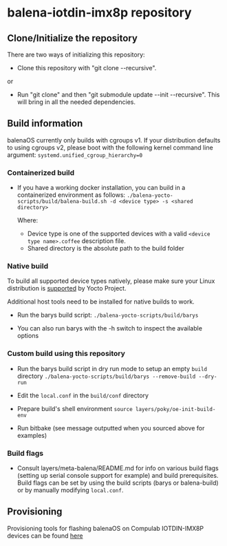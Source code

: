 #  balena-iotdin-imx8p repository

## Clone/Initialize the repository 

There are two ways of initializing this repository:
* Clone this repository with "git clone --recursive".

or

* Run "git clone" and then "git submodule update --init --recursive". This will
bring in all the needed dependencies.

## Build information

balenaOS currently only builds with cgroups v1. If your distribution defaults
to using cgroups v2, please boot with the following kernel command line
argument:
`systemd.unified_cgroup_hierarchy=0`

### Containerized build

* If you have a working docker installation, you can build in a containerized
  environment as follows:
  `./balena-yocto-scripts/build/balena-build.sh -d <device type> -s <shared directory>`

  Where:
    * Device type is one of the supported devices with a valid `<device type name>.coffee` description file.
    * Shared directory is the absolute path to the build folder

### Native build

To build all supported device types natively, please make sure your Linux
distribution is [supported](https://docs.yoctoproject.org/singleindex.html#supported-linux-distributions) by Yocto Project.

Additional host tools need to be installed for native builds to work.

* Run the barys build script:
  `./balena-yocto-scripts/build/barys`

* You can also run barys with the -h switch to inspect the available options

### Custom build using this repository

* Run the barys build script in dry run mode to setup an empty `build` directory
    `./balena-yocto-scripts/build/barys --remove-build --dry-run`

* Edit the `local.conf` in the `build/conf` directory

* Prepare build's shell environment
    `source layers/poky/oe-init-build-env`

* Run bitbake (see message outputted when you sourced above for examples)

### Build flags

* Consult layers/meta-balena/README.md for info on various build flags (setting
up serial console support for example) and build prerequisites. Build flags can
be set by using the build scripts (barys or balena-build) or by manually
modifying `local.conf`.

## Provisioning

Provisioning tools for flashing balenaOS on Compulab IOTDIN-IMX8P devices can be found [here](https://github.com/balena-os/iotdin-imx8p-flashtools.git)
